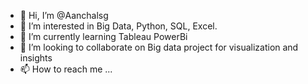 - 👋 Hi, I’m @Aanchalsg
- 👀 I’m interested in Big Data, Python, SQL, Excel.
- 🌱 I’m currently learning Tableau PowerBi
- 💞️ I’m looking to collaborate on Big data project for visualization and insights
- 📫 How to reach me ...

<!---
Aanchalsg/Aanchalsg is a ✨ special ✨ repository because its `README.md` (this file) appears on your GitHub profile.
You can click the Preview link to take a look at your changes.
--->
